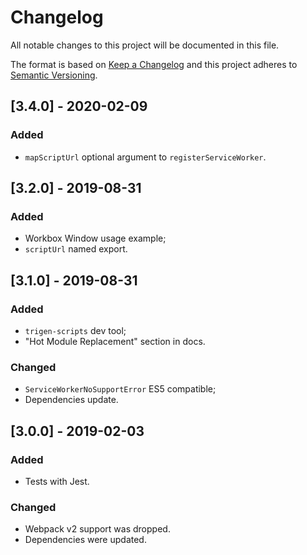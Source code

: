 # Changelog

All notable changes to this project will be documented in this file.

The format is based on [Keep a Changelog](http://keepachangelog.com/en/1.0.0/)
and this project adheres to [Semantic Versioning](http://semver.org/spec/v2.0.0.html).

<!--

DO NOT TOUCH. SAVE IT ON TOP.

## [semver] - date
### Added
- ...

### Changed
- ...

### Fixed
- ...

### Removed
- ...

-->

## [3.4.0] - 2020-02-09
### Added
- `mapScriptUrl` optional argument to `registerServiceWorker`.

## [3.2.0] - 2019-08-31
### Added
- Workbox Window usage example;
- `scriptUrl` named export.

## [3.1.0] - 2019-08-31
### Added
- `trigen-scripts` dev tool;
- "Hot Module Replacement" section in docs.

### Changed
- `ServiceWorkerNoSupportError` ES5 compatible;
- Dependencies update.


## [3.0.0] - 2019-02-03
### Added
- Tests with Jest.

### Changed
- Webpack v2 support was dropped.
- Dependencies were updated.
